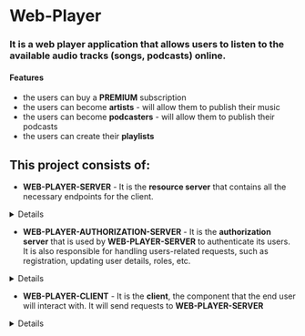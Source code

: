 # Web-Player
### It is a web player application that allows users to listen to the available audio tracks (songs, podcasts) online.

#### Features
- the users can buy a <b>PREMIUM</b> subscription
- the users can become <b>artists</b> - will allow them to publish their music
- the users can become <b>podcasters</b> - will allow them to publish their podcasts
- the users can create their <b>playlists</b>


## This project consists of:
* <b>WEB-PLAYER-SERVER</b> - It is the <b>resource server</b> that contains all the necessary endpoints for the client.
<details>
    will be added
</details>

* <b>WEB-PLAYER-AUTHORIZATION-SERVER</b> - It is the <b>authorization server</b> that is used by <b>WEB-PLAYER-SERVER</b>
to authenticate its users. It is also responsible for handling users-related requests, such as registration, 
updating user details, roles, etc.
<details>
    will be added
</details>

* <b>WEB-PLAYER-CLIENT</b> - It is the <b>client</b>, the component that the end user will interact with. It will send 
requests to <b>WEB-PLAYER-SERVER</b> 
<details>
    will be added
</details>